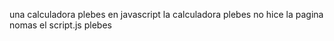 una calculadora plebes
en javascript la calculadora plebes 
no hice la pagina nomas el script.js plebes
